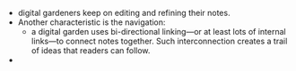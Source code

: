 - digital gardeners keep on editing and refining their notes.
- Another characteristic is the navigation:
    - a digital garden uses bi-directional linking—or at least lots of internal links—to connect notes together. Such interconnection creates a trail of ideas that readers can follow.
- 
